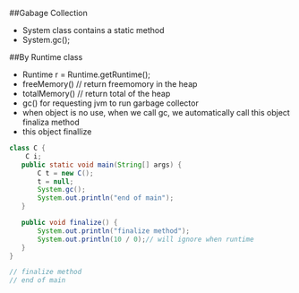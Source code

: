 ##Gabage Collection
- System class contains a static method
- System.gc();

##By Runtime class
- Runtime r = Runtime.getRuntime();
- freeMemory() // return freemomory in the heap
- totalMemory() // return total of the heap
- gc() for requesting jvm to run garbage collector
- when object is no use, when we call gc, we automatically call this object finaliza method
- this object finallize

```java
class C {
	C i;
   public static void main(String[] args) {
	   C t = new C();
	   t = null;
	   System.gc();
	   System.out.println("end of main");
   }

   public void finalize() {
	   System.out.println("finalize method");
	   System.out.println(10 / 0);// will ignore when runtime
   }
}

// finalize method
// end of main

```
